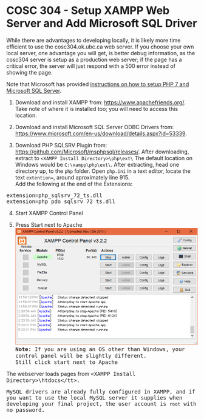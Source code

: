 # COSC 304 - Setup XAMPP Web Server and Add Microsoft SQL Driver

While there are advantages to developing locally, it is likely more time efficient to use the cosc304.ok.ubc.ca web server. If you choose your own local server, one advantage you will get, is better debug information, as the cosc304 server is setup as a production web server; if the page has a critical error, the server will just respond with a 500 error instead of showing the page.

Note that Microsoft has provided [instructions on how to setup PHP 7 and Microsoft SQL Server](https://www.microsoft.com/en-us/sql-server/developer-get-started/php/rhel/).

1. Download and install XAMPP from: <a href="https://www.apachefriends.org/">https://www.apachefriends.org/</a>. Take note of where it is installed too; you will need to access this location.

2. Download and install Microsoft SQL Server ODBC Drivers from: <a href="https://www.microsoft.com/en-us/download/details.aspx?id=53339">https://www.microsoft.com/en-us/download/details.aspx?id=53339</a>.

3. Download PHP SQLSRV Plugin from: <a href="https://github.com/Microsoft/msphpsql/releases/">https://github.com/Microsoft/msphpsql/releases/</a>. After downloading, extract to `<XAMPP Install Directory>\php\ext\` The default location on Windows would be `C:\xampp\php\ext\`. After extracting, head one directory up, to the `php` folder. Open `php.ini` in a text editor, locate the text `extention=`, around aproximately line 915.<br/>
Add the following at the end of the Extensions:<br/>
<pre>extension=php_sqlsrv_72_ts.dll <!-- This will have to be updated in future years for PHP versions higher than 7.1 -->
extension=php_pdo_sqlsrv_72_ts.dll</pre>

4. Start XAMPP Control Panel

5. Press Start next to <tt>Apache</tt> <br/>
<img src="img/xampp.png"><br/><tt><b>Note:</b> If you are using an OS other than Windows, your control panel will be slightly different.<br/>Still click start next to Apache</tt></li>

The webserver loads pages from <tt>&lt;XAMPP Install Directory&gt;\htdocs\</tt>.

MySQL drivers are already fully configured in XAMPP, and if you want to use the local MySQL server it supplies when developing your final project, the user account is `root` with no password.
